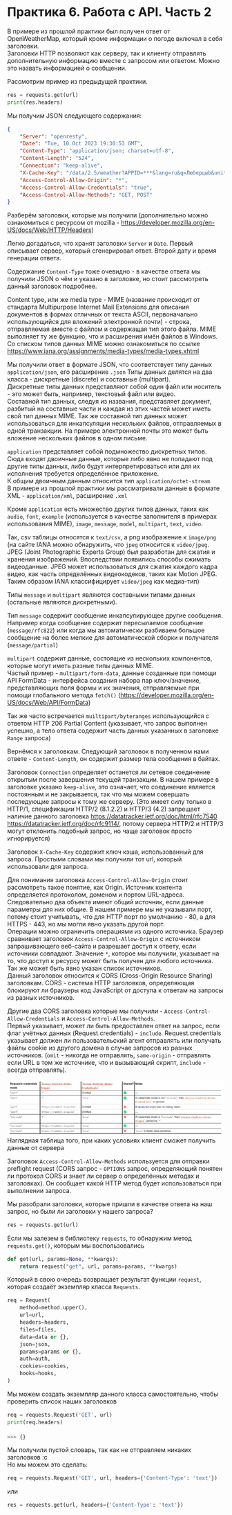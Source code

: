 # Практика 6. Работа с API. Часть 2

В примере из прошлой практики был получен ответ от OpenWeatherMap, который кроме информации о погоде включал в себя заголовки.  
Заголовки HTTP позволяют как серверу, так и клиенту отправлять дополнительную информацию вместе с запросом или ответом. Можно это назвать информацией о сообщении.  

Рассмотрим пример из предыдущей практики.

```python
res = requests.get(url)
print(res.headers)
```

Мы получим JSON следующего содержания:

```json
{
    "Server": "openresty", 
    "Date": "Tue, 10 Oct 2023 19:30:53 GMT", 
    "Content-Type": "application/json; charset=utf-8", 
    "Content-Length": "524", 
    "Connection": "keep-alive", 
    "X-Cache-Key": "/data/2.5/weather?APPID=***&lang=ru&q=Люберцыb&units=metric", 
    "Access-Control-Allow-Origin": "*", 
    "Access-Control-Allow-Credentials": "true", 
    "Access-Control-Allow-Methods": "GET, POST"
}
```

Разберём заголовки, которые мы получили (дополнительно можно ознакомиться с ресурсом от mozilla - <https://developer.mozilla.org/en-US/docs/Web/HTTP/Headers>)  

Легко догадаться, что хранят заголовки `Server` и `Date`. Первый описывает сервер, который сгенерировал ответ. Второй дату и время генерации ответа.  

Содержание `Content-Type` тоже очевидно - в качестве ответа мы получили JSON о чём и указано в заголовке, но стоит рассмотреть данный заголовок подробнее.  

Content type, или же media type - MIME (название происходит от стандарта Multipurpose Internet Mail Extensions для описания документов в формах отличных от текста ASCII, первоначально использующийся для вложений электронной почти) - строка, отправляемая вместе с файлом и содержащая тип этого файла. MIME выполняет ту же функцию, что и расширения имён файлов в Windows.
Со списком типов данных MIME можно ознакомиться по ссылке <https://www.iana.org/assignments/media-types/media-types.xhtml>

Мы получили ответ в формате JSON, что соответствует типу данных `application/json`, его расширение `.json`
Типы данных делятся на два класса - дискретные (discrete) и составные (multipart).  
Дискретные типы данных представляют собой один файл или носитель - это может быть, например, текстовый файл или видео.  
Составной тип данных, следуя из названия, представляет документ, разбитый на составные части и каждая из этих частей может иметь свой тип данных MIME. Так же составной тип данных может использоваться для инкапсуляции нескольких файлов, отправляемых в одной транзакции. На примере электронной почты это может быть вложение нескольких файлов в одном письме.  

`application` представляет собой подмножество дискретных типов. Сюда входят двоичные данные, которые либо явно не попадают под другие типы данных, либо будут интерпретироваться или для их исполнения требуется определённое приложение.  
К общим двоичным данным относится тип `application/octet-stream`  
В примере из прошлой практики мы рассматривали данные в формате XML - `application/xml`, расширение `.xml`  

Кроме `application` есть множество других типов данных, таких как `audio`, `font`, `example` (используется в качестве заполнителя в примерах использования MIME), `image`, `message`, `model`, `multipart`, `text`, `video`.  

Так, csv таблицы относятся к `text/csv`, а png изображение к `image/png` (на сайте IANA можно обнаружить, что `jpeg` относится к `video/jpeg`. JPEG (Joint Photographic Experts Group) был разработан для сжатия и хранения изображений. Впоследствии появились способы сжимать видеоданные. JPEG может использоваться для сжатия каждого кадра видео, как часть определённых видеокодеков, таких как Motion JPEG. Таким образом IANA классифицирует `video/jpeg` как медиа-тип)  

Типы `message` и `multipart` являются составными типами данных (остальные являются дискретными).  

Тип `message` содержит сообщение инкапсулирующее другие сообщения. Например когда сообщение содержит пересылаемое сообщение (`message/rfc822`) или когда мы автоматически разбиваем большое сообщение на более мелкие для автоматической сборки и получателя (`message/partial`)  

`multipart` содержит данные, состоящие из нескольких компонентов, которые могут иметь разные типы данных MIME.  
Частый пример - `multipart/form-data`, данные созданные при помощи API FormData - интерфейса создания набора пар ключ/значение, представляющих поля формы и их значения, отправляемые при помощи глобального метода `fetch()` (<https://developer.mozilla.org/en-US/docs/Web/API/FormData>)

Так же часто встречается `muiltipart/byteranges` использующийся с ответом HTTP 206 Partial Content (указывает, что запрос выполнен успешно, а тело ответа содержит часть данных указанных в заголовке `Range` запроса)

Вернёмся к заголовкам. Следующий заголовок в полученном нами ответе - `Content-Length`, он содержит размер тела сообщения в байтах.  

Заголовок `Connection` определяет останется ли сетевое соединение открытым после завершения текущей транзакции. В нашем примере в заголовке указано `keep-alive`, это означает, что соединение является постоянным и не закрывается, так что мы можем совершать последующие запросы к тому же серверу. (Это имеет силу только в HTTP/1, спецификации HTTP/2 (8.1.2.2) и HTTP/3 (4.2) запрещает наличие данного заголовка <https://datatracker.ietf.org/doc/html/rfc7540> <https://datatracker.ietf.org/doc/rfc9114/>, потому сервера HTTP/2 и HTTP/3 могут отклонить подобный запрос, но чаще заголовок просто игнорируется)  

Заголовок `X-Cache-Key` содержит ключ кэша, использованный для запроса. Простыми словами мы получили тот url, который использовали для запроса.

Для понимания заголовка `Access-Control-Allow-Origin` стоит рассмотреть такое понятие, как Origin. Источник контента определяется протоколом, доменом и портом URL-адреса. Следовательно два объекта имеют общий источник, если данные параметры для них общие. В нашем примере мы не указывали порт, потому стоит учитывать, что для HTTP порт по умолчанию - 80, а для HTTPS - 443, но мы могли явно указать другой порт.  
Операции можно ограничить операциями из одного источника. Браузер сравнивает заголовок `Access-Control-Allow-Origin` с источником запрашивающего веб-сайта и разрешает доступ к ответу, если источники совпадают.
Значение `*`, которое мы получили, указывает на то, что доступ к ресурсу может быть получен для любого источника. Так же может быть явно указан список источников.  
Данный заголовок относится к CORS (Cross-Origin Resource Sharing) заголовкам. CORS - система HTTP заголовков, определяющая блокируют ли браузеры код JavaScript от доступа к ответам на запросы из разных источников.  

Другие два CORS заголовка которые мы получили - `Access-Control-Allow-Credentials` и `Access-Control-Allow-Methods`.  
Первый указывает, может ли быть предоставлен ответ на запрос, если флаг учётных данных (Request.credentials) - `include`. Request.credentials указывает должен ли пользовательский агент отправлять или получать файлы cookie из другого домена в случае запросов из разных источников. (`omit` - никогда не отправлять, `same-origin` - отправлять если URL в том же источнике, что и вызывающий скрипт, `include` - всегда отправлять).  

![pract6-1](./images/pract6-1.png)
Наглядная таблица того, при каких условиях клиент сможет получить данные от сервера

Заголовок `Access-Control-Allow-Methods` используется для отправки preflight request (CORS запрос - `OPTIONS` запрос, определяющий понятен ли протокол CORS и знает ли сервер о определённых методах и заголовках). Он сообщает какой HTTP метод будет использоваться при выполнении запроса.  

Мы разобрали заголовки, которые пришли в качестве ответа на наш запрос, но были ли заголовки у нашего запроса?

```python
res = requests.get(url)
```

Если мы залезем в библиотеку `requests`, то обнаружим метод `requests.get()`, которым мы воспользовались

```python
def get(url, params=None, **kwargs):
    return request("get", url, params=params, **kwargs)
```

Который в свою очередь возвращает результат функции `request`, которая создаёт экземпляр класса `Requests`.

```python
req = Request(
    method=method.upper(),
    url=url,
    headers=headers,
    files=files,
    data=data or {},
    json=json,
    params=params or {},
    auth=auth,
    cookies=cookies,
    hooks=hooks,
)
```

Мы можем создать экземпляр данного класса самостоятельно, чтобы проверить список наших заголовков

```python
req = requests.Request('GET', url)
print(req.headers)

>>> {}
```

Мы получили пустой словарь, так как не отправляем никаких заголовков :с  
Но мы можем это сделать:

```python
req = requests.Request('GET', url, headers={'Content-Type': 'text'})
```

или

```python
res = requests.get(url, headers={'Content-Type': 'text'})
```
